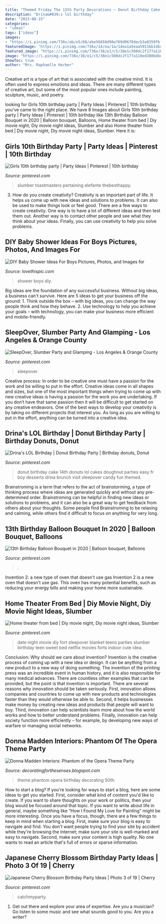```yaml
---
title: "Themed Friday The 13th Party Decorations ~ Donut Birthday Cake 14th Donuts Lol Cakes Doughnut Parties Easy Fr Boy Desserts Drina Brunch Visit Sleepover Candy Fun Themed"
description: "Drina&#039;s lol birthday"
date: "2023-08-15"
categories:
- "ideas"
tags: ["ideas"]
images:
- "https://i.pinimg.com/736x/ab/e5/68/abe56858d90a769d9670decb3a8359fb.jpg"
featuredImage: "https://i.pinimg.com/736x/14/ea/1a/14ea1a5eaa5911bb1dbdf21a6624801a--th-birthday-birthday-parties.jpg"
featured_image: "https://i.pinimg.com/736x/38/e1/c5/38e1c508dc2f177a110ed380bdbe3cca.jpg"
image: "https://i.pinimg.com/736x/38/e1/c5/38e1c508dc2f177a110ed380bdbe3cca.jpg"
ShowToc: true
author: "Mrs. Raphaelle Harber"
---
```



Creative art is a type of art that is associated with the creative mind. It is often used to express emotions and ideas. There are many different types of creative art, but some of the most popular ones include painting, sculpture, music, and poetry.

	

		
looking for Girls 10th birthday party | Party Ideas | Pinterest | 10th birthday you've came to the right place. We have 8 Images about Girls 10th birthday party | Party Ideas | Pinterest | 10th birthday like 13th Birthday Balloon Bouquet in 2020 | Balloon bouquet, Balloons, Home theater from bed | Diy movie night, Diy movie night ideas, Slumber and also Home theater from bed | Diy movie night, Diy movie night ideas, Slumber. Here it is:
		
    
## Girls 10th Birthday Party | Party Ideas | Pinterest | 10th Birthday

<img loading=lazy src="https://i.pinimg.com/736x/fb/18/59/fb185945fb3ccc811e435245e308d3c7--teen-birthday-parties-birthday-pins.jpg" onerror="this.onerror=null;this.src='https://tse3.mm.bing.net/th?id=OIP.fQjv5iU6Me2D5HGi5P-0IAHaJ3&amp;pid=15.1';" alt="Girls 10th birthday party | Party Ideas | Pinterest | 10th birthday">

_Source: pinterest.com_

>slumber toastmasters pertaining elefante thebesthappy. 

	

3. How do you create creativity?
Creativity is an important part of life. It helps us come up with new ideas and solutions to problems. It can also be used to make things look or feel good. There are a few ways to create creativity. One way is to have a lot of different ideas and then test them out. Another way is to contact other people and see what they think about your ideas. Finally, you can use creativity to help you solve problems.

    
## DIY Baby Shower Ideas For Boys Pictures, Photos, And Images For

<img loading=lazy src="http://www.lovethispic.com/uploaded_images/306785-Diy-Baby-Shower-Ideas-For-Boys.jpg" onerror="this.onerror=null;this.src='https://tse3.mm.bing.net/th?id=OIP.IkoZS4uqYjjDyeM4gI74aQHaOI&amp;pid=15.1';" alt="DIY Baby Shower Ideas For Boys Pictures, Photos, and Images for">

_Source: lovethispic.com_

>shower boys diy. 

	

Big ideas are the foundation of any successful business. Without big ideas, a business can't survive. Here are 5 ideas to get your business off the ground: 1. Think outside the box – with big ideas, you can change the way people think and how they behave. 2. Use technology to help you achieve your goals – with technology, you can make your business more efficient and mobile-friendly. 
    
## SleepOver, Slumber Party And Glamping - Los Angeles &amp; Orange County

<img loading=lazy src="https://i.pinimg.com/736x/01/26/b1/0126b167c0e1a3b49770c1cfdd6648df.jpg" onerror="this.onerror=null;this.src='https://tse3.mm.bing.net/th?id=OIP.L9QE9WiGt5Qxg0ANBCS_zAHaE8&amp;pid=15.1';" alt="SleepOver, Slumber Party and Glamping - Los Angeles &amp; Orange County">

_Source: pinterest.com_

>sleepover. 

	

Creative process: In order to be creative one must have a passion for the work and be willing to put in the effort.
Creative ideas come in all shapes and sizes, but one of the most important things when trying to come up with new creative ideas is having a passion for the work you are undertaking. If you don’t have that same passion then it will be difficult to get started on any creative endeavors. One of the best ways to develop your creativity is by taking on different projects that interest you. As long as you are willing to put in the effort, anything can be turned into a creative idea.

    
## Drina&#039;s LOL Birthday | Donut Birthday Party | Birthday Donuts, Donut

<img loading=lazy src="https://i.pinimg.com/736x/ab/e5/68/abe56858d90a769d9670decb3a8359fb.jpg" onerror="this.onerror=null;this.src='https://tse1.mm.bing.net/th?id=OIP.qc57VR9gyumoWLm-h48fewHaJ3&amp;pid=15.1';" alt="Drina&#039;s LOL Birthday | Donut Birthday Party | Birthday donuts, Donut">

_Source: pinterest.com_

>donut birthday cake 14th donuts lol cakes doughnut parties easy fr boy desserts drina brunch visit sleepover candy fun themed. 

	

Brainstroming is a term that refers to the act of brainstorming, a type of thinking process where ideas are generated quickly and without any pre-determined order. Brainstroming can be helpful in finding new ideas or solutions to problems, and it can also be a great way to get feedback from others about your thoughts. Some people find Brainstroming to be relaxing and calming, while others find it difficult to focus on anything for very long.

    
## 13th Birthday Balloon Bouquet In 2020 | Balloon Bouquet, Balloons

<img loading=lazy src="https://i.pinimg.com/736x/38/e1/c5/38e1c508dc2f177a110ed380bdbe3cca.jpg" onerror="this.onerror=null;this.src='https://tse1.mm.bing.net/th?id=OIP.75K-Sp8ml5Q5Ce6w6ZLuqAHaJ3&amp;pid=15.1';" alt="13th Birthday Balloon Bouquet in 2020 | Balloon bouquet, Balloons">

_Source: pinterest.com_

>. 

	

Invention 2: a new type of oven that doesn't use gas
Invention 2 is a new oven that doesn't use gas. This oven has many potential benefits, such as reducing your energy bills and making your home more sustainable.

    
## Home Theater From Bed | Diy Movie Night, Diy Movie Night Ideas, Slumber

<img loading=lazy src="https://i.pinimg.com/736x/14/ea/1a/14ea1a5eaa5911bb1dbdf21a6624801a--th-birthday-birthday-parties.jpg" onerror="this.onerror=null;this.src='https://tse2.mm.bing.net/th?id=OIP.QLtu_wZ4VyybPpjPl0XLhAHaKZ&amp;pid=15.1';" alt="Home theater from bed | Diy movie night, Diy movie night ideas, Slumber">

_Source: pinterest.com_

>date night movie diy fort sleepover blanket teens parties slumber birthday teen sweet bed netflix movies forts indoor cute idea. 

	

Conclusion: Why should we care about invention?
Invention is the creative process of coming up with a new idea or design. It can be anything from a new product to a new way of doing something. The invention of the printing press was an incredible event in human history, and it is also responsible for many medical advances. There are countless other examples that can be provided, but the point is that invention is important.
There are several reasons why innovation should be taken seriously. First, innovation allows companies and countries to come up with new products and technologies faster than they would otherwise be able to. Second, it helps businesses make money by creating new ideas and products that people will want to buy. Third, innovation can help scientists learn more about how the world works and how to better understand problems. Finally, innovation can help society function more efficiently – for example, by developing new ways of warfare or managing social networks.

    
## Donna Madden Interiors: Phantom Of The Opera Theme Party

<img loading=lazy src="https://1.bp.blogspot.com/-CJKkX0RaAmg/UDmovCgE6NI/AAAAAAAAB38/U4bTD0j7Tuk/s1600/Picture+025.JPG" onerror="this.onerror=null;this.src='https://tse2.mm.bing.net/th?id=OIP.LDAMd13R2jByw2IErgr4rQHaJ6&amp;pid=15.1';" alt="Donna Madden Interiors: Phantom of the Opera Theme Party">

_Source: decoratingforthesenses.blogspot.com_

>theme phantom opera birthday decorating 50th. 

	

How to start a blog?
If you're looking for ways to start a blog, here are some ideas to get you started. First, consider what kind of content you'd like to create. If you want to share thoughts on your work or politics, then your blog would be focused around that topic. If you want to write about life in general, maybe something like “How I Found My Love for Painting” might be more interesting. Once you have a focus, though, there are a few things to keep in mind when starting a blog. First, make sure your blog is easy to navigate and find. You don't want people trying to find your site by accident while they're browsing the internet; make sure your site is well-marked and easy to navigate. Second, make sure your content is high quality. No one wants to read an article that's full of errors or sparse information.

    
## Japanese Cherry Blossom Birthday Party Ideas | Photo 3 Of 19 | Cherry

<img loading=lazy src="https://i.pinimg.com/originals/de/6b/d7/de6bd7f747c72cdf828f4c4997460233.jpg" onerror="this.onerror=null;this.src='https://tse1.mm.bing.net/th?id=OIP.LlNjPwlm7pf-mgXxoNZIYgHaJ4&amp;pid=15.1';" alt="Japanese Cherry Blossom Birthday Party Ideas | Photo 3 of 19 | Cherry">

_Source: pinterest.com_

>catchmyparty. 

	

1. Get out there and explore your area of expertise. Are you a musician? Go listen to some music and see what sounds good to you. Are you a writer?


